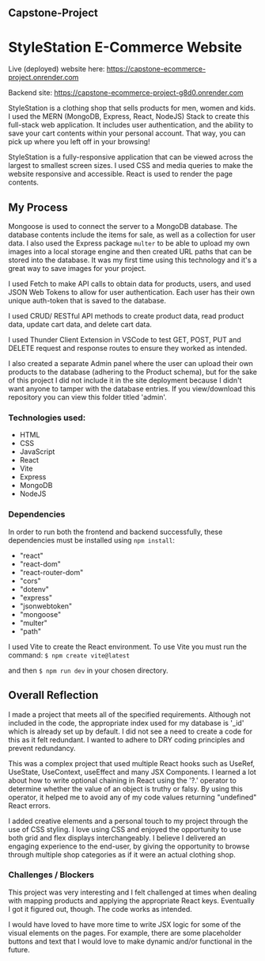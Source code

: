 ## Capstone-Project

# StyleStation E-Commerce Website

Live (deployed) website here: https://capstone-ecommerce-project.onrender.com

Backend site: https://capstone-ecommerce-project-g8d0.onrender.com

StyleStation is a clothing shop that sells products for men, women and kids. I used the MERN (MongoDB, Express, React, NodeJS) Stack to create this full-stack web application. It includes user authentication, and the ability to save your cart contents within your personal account. That way, you can pick up where you left off in your browsing!

StyleStation is a fully-responsive application that can be viewed across the largest to smallest screen sizes. I used CSS and media queries to make the website responsive and accessible. React is used to render the page contents. 

## My Process
Mongoose is used to connect the server to a MongoDB database. The database contents include the items for sale, as well as a collection for user data. I also used the Express package `multer` to be able to upload my own images into a local storage engine and then created URL paths that can be stored into the database. It was my first time using this technology and it's a great way to save images for your project.

I used Fetch to make API calls to obtain data for products, users, and used JSON Web Tokens to allow for user authentication. Each user has their own unique auth-token that is saved to the database.

I used CRUD/ RESTful API methods to create product data, read product data, update cart data, and delete cart data. 

I used Thunder Client Extension in VSCode to test GET, POST, PUT and DELETE request and response routes to ensure they worked as intended.

I also created a separate Admin panel where the user can upload their own products to the database (adhering to the Product schema), but for the sake of this project I did not include it in the site deployment because I didn't want anyone to tamper with the database entries. If you view/download this repository you can view this folder titled 'admin'. 


### Technologies used:
- HTML
- CSS
- JavaScript
- React
- Vite
- Express 
- MongoDB
- NodeJS

### Dependencies
In order to run both the frontend and backend successfully, these dependencies must be installed using `npm install`:
* "react"
* "react-dom"
* "react-router-dom"
* "cors"
* "dotenv"
* "express"
* "jsonwebtoken"
* "mongoose"
* "multer"
* "path"

I used Vite to create the React environment. To use Vite you must run the command:
`$ npm create vite@latest`

and then `$ npm run dev` in your chosen directory.


## Overall Reflection
I made a project that meets all of the specified requirements. Although not included in the code, the appropriate index used for my database is '_id' which is already set up by default.  I did not see a need to create a code for this as it felt redundant. I wanted to adhere to DRY coding principles and prevent redundancy.

This was a complex project that used multiple React hooks such as UseRef, UseState, UseContext, useEffect and many JSX Components. I learned a lot about how to write optional chaining in React using the '?.' operator to determine whether the value of an object is truthy or falsy. By using this operator, it helped me to avoid any of my code values returning "undefined" React errors.

I added creative elements and a personal touch to my project through the use of CSS styling. I love using CSS and enjoyed the opportunity to use both grid and flex displays interchangeably. I believe I delivered an engaging experience to the end-user, by giving the opportunity to browse through multiple shop categories as if it were an actual clothing shop.


### Challenges / Blockers
This project was very interesting and I felt challenged at times when dealing with mapping products and applying the appropriate React keys. Eventually I got it figured out, though. The code works as intended.

I would have loved to have more time to write JSX logic for some of the visual elements on the pages. For example, there are some placeholder buttons and text that I would love to make dynamic and/or functional in the future.

